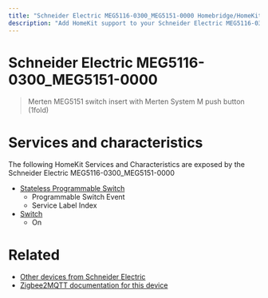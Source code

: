 ```yaml
---
title: "Schneider Electric MEG5116-0300_MEG5151-0000 Homebridge/HomeKit integration"
description: "Add HomeKit support to your Schneider Electric MEG5116-0300_MEG5151-0000, using Homebridge, Zigbee2MQTT and homebridge-z2m."
---
```

<!---
This file has been GENERATED using src/docgen/docgen.ts
DO NOT EDIT THIS FILE MANUALLY!
-->
# Schneider Electric MEG5116-0300_MEG5151-0000
> Merten MEG5151 switch insert with Merten System M push button (1fold)


# Services and characteristics
The following HomeKit Services and Characteristics are exposed by
the Schneider Electric MEG5116-0300_MEG5151-0000

* [Stateless Programmable Switch](../../action.md)
  * Programmable Switch Event
  * Service Label Index
* [Switch](../../switch.md)
  * On


# Related
* [Other devices from Schneider Electric](../index.md#schneider_electric)
* [Zigbee2MQTT documentation for this device](https://www.zigbee2mqtt.io/devices/MEG5116-0300_MEG5151-0000.html)